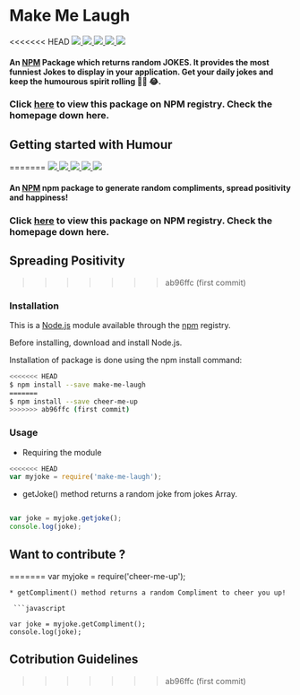 #  Make Me Laugh  
<<<<<<< HEAD
<a href=https://github.com/poojarathore30/make-me-laugh>
   <img src=https://img.shields.io/npm/dy/make-me-laugh>
</a>
<a href=https://github.com/poojarathore30/make-me-laugh>
   <img src=https://img.shields.io/npm/l/make-me-laugh>
</a>
<a href=https://github.com/poojarathore30/make-me-laugh>
   <img src=https://img.shields.io/npm/v/make-me-laugh>
</a>
<a href=https://github.com/poojarathore30/make-me-laugh>
   <img src=https://img.shields.io/github/repo-size/poojarathore30/make-me-laugh>
</a>
<a href=https://github.com/poojarathore30/make-me-laugh>
   <img src=https://img.shields.io/bundlephobia/min/make-me-laugh/2.1.1>
</a>

#### An [NPM](https://www.npmjs.com/package/make-me-laugh) Package which returns random **JOKES**. It provides the most funniest Jokes to display in your application. Get your daily jokes and keep the humourous spirit rolling 🤣🤣 😂.

### Click [here](https://www.npmjs.com/package/make-me-laugh) to view this package on NPM registry. Check the homepage down here.

## Getting started with Humour
=======
<a href=https://github.com/gargeesuresh/cheer-me-up>
   <img src=https://img.shields.io/npm/dy/make-me-laugh>
</a>
<a href=https://github.com/gargeesuresh/cheer-me-up>
   <img src=https://img.shields.io/npm/l/make-me-laugh>
</a>
<a href=https://github.com/gargeesuresh/cheer-me-up>
   <img src=https://img.shields.io/npm/v/make-me-laugh>
</a>
<a href=https://github.com/gargeesuresh/cheer-me-up>
   <img src=https://img.shields.io/github/repo-size/poojarathore30/make-me-laugh>
</a>
<a href=https://github.com/gargeesuresh/cheer-me-up>
   <img src=https://img.shields.io/bundlephobia/min/make-me-laugh/2.1.1>
</a>

#### An [NPM](https://www.npmjs.com/package/make-me-laugh) npm package to generate random compliments, spread positivity and happiness!

### Click [here](https://www.npmjs.com/package/make-me-laugh) to view this package on NPM registry. Check the homepage down here.

## Spreading Positivity
>>>>>>> ab96ffc (first commit)
### Installation
This is a [Node.js](https://nodejs.org/en/) module available through the [npm](https://www.npmjs.com/package/make-me-laugh) registry.

Before installing, download and install  Node.js.

Installation of package is done using the npm install command:
```bash
<<<<<<< HEAD
$ npm install --save make-me-laugh
=======
$ npm install --save cheer-me-up
>>>>>>> ab96ffc (first commit)
```
### Usage
* Requiring the module 

```javascript
<<<<<<< HEAD
var myjoke = require('make-me-laugh');
```
* getJoke() method returns a random joke from jokes Array.

 ```javascript
 
var joke = myjoke.getjoke();
console.log(joke);
```

## Want to contribute ?
=======
var myjoke = require('cheer-me-up');
```
* getCompliment() method returns a random Compliment to cheer you up!

 ```javascript
 
var joke = myjoke.getCompliment();
console.log(joke);
```

## Cotribution Guidelines
>>>>>>> ab96ffc (first commit)

